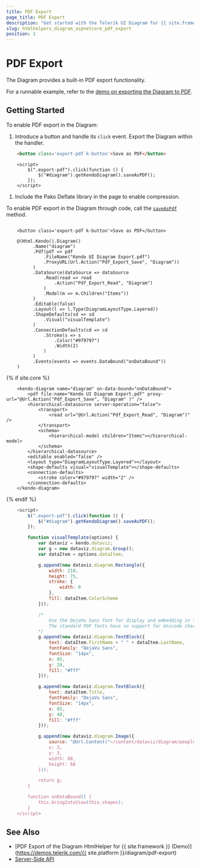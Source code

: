 ```yaml
---
title: PDF Export
page_title: PDF Export
description: "Get started with the Telerik UI Diagram for {{ site.framework }} learn how to set the PDF export functionality."
slug: htmlhelpers_diagram_aspnetcore_pdf_export
position: 1
---
```


# PDF Export

The Diagram provides a built-in PDF export functionality.

For a runnable example, refer to the [demo on exporting the Diagram to PDF](https://demos.telerik.com/aspnet-mvc/diagram/pdf-export).

## Getting Started

To enable PDF export in the Diagram:

1. Introduce a button and handle its `click` event. Export the Diagram within the handler.

```HTML
    <button class='export-pdf k-button'>Save as PDF</button>
```
```JS
    <script>
        $(".export-pdf").click(function () {
            $("#diagram").getKendoDiagram().saveAsPDF();
        });
    </script>
```

1. Include the Pako Deflate library in the page to enable compression.

To enable PDF export in the Diagram through code, call the [`saveAsPdf`](https://docs.telerik.com/kendo-ui/api/javascript/dataviz/ui/diagram/methods/saveaspdf) method.

```HtmlHelper

    <button class='export-pdf k-button'>Save as PDF</button>

    @(Html.Kendo().Diagram()
          .Name("diagram")
          .Pdf(pdf => pdf
              .FileName("Kendo UI Diagram Export.pdf")
              .ProxyURL(Url.Action("Pdf_Export_Save", "Diagram"))
          )
          .DataSource(dataSource => dataSource
              .Read(read => read
                  .Action("Pdf_Export_Read", "Diagram")
              )
              .Model(m => m.Children("Items"))
          )
          .Editable(false)
          .Layout(l => l.Type(DiagramLayoutType.Layered))
          .ShapeDefaults(sd => sd
              .Visual("visualTemplate")
          )
          .ConnectionDefaults(cd => cd
              .Stroke(s => s
                  .Color("#979797")
                  .Width(2)
              )
          )
          .Events(events => events.DataBound("onDataBound"))
    )

```
{% if site.core %}
```TagHelper
    <kendo-diagram name="diagram" on-data-bound="onDataBound">
        <pdf file-name="Kendo UI Diagram Export.pdf" proxy-url="@Url.Action("Pdf_Export_Save", "Diagram" )" />
        <hierarchical-datasource server-operation="false">
            <transport>
                <read url="@Url.Action("Pdf_Export_Read", "Diagram")" />
            </transport>
            <schema>
                <hierarchical-model children="Items"></hierarchical-model>
            </schema>
        </hierarchical-datasource>
        <editable enabled="false" />
        <layout type="DiagramLayoutType.Layered"></layout>
        <shape-defaults visual="visualTemplate"></shape-defaults>
        <connection-defaults>
            <stroke color="#979797" width="2" />
        </connection-defaults>
    </kendo-diagram>
```
{% endif %}
```JavaScript
    <script>
        $(".export-pdf").click(function () {
            $("#diagram").getKendoDiagram().saveAsPDF();
        });

        function visualTemplate(options) {
            var dataviz = kendo.dataviz;
            var g = new dataviz.diagram.Group();
            var dataItem = options.dataItem;

            g.append(new dataviz.diagram.Rectangle({
                width: 210,
                height: 75,
                stroke: {
                    width: 0
                },
                fill: dataItem.ColorScheme
            }));

            /*
                Use the DejaVu Sans font for display and embedding in the PDF file.
                The standard PDF fonts have no support for Unicode characters.
            */
            g.append(new dataviz.diagram.TextBlock({
                text: dataItem.FirstName + " " + dataItem.LastName,
                fontFamily: "DejaVu Sans",
                fontSize: "14px",
                x: 85,
                y: 20,
                fill: "#fff"
            }));

            g.append(new dataviz.diagram.TextBlock({
                text: dataItem.Title,
                fontFamily: "DejaVu Sans",
                fontSize: "14px",
                x: 85,
                y: 40,
                fill: "#fff"
            }));

            g.append(new dataviz.diagram.Image({
                source: "@Url.Content("~/content/dataviz/diagram/people/")" + dataItem.Image,
                x: 3,
                y: 3,
                width: 68,
                height: 68
            }));

            return g;
        }

        function onDataBound() {
            this.bringIntoView(this.shapes);
        }
    </script>
```

## See Also

* [PDF Export of the Diagram HtmlHelper for {{ site.framework }} (Demo)](https://demos.telerik.com/{{ site.platform }}/diagram/pdf-export)
* [Server-Side API](/api/diagram)
